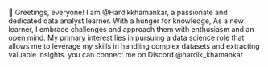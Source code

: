 👋 Greetings, everyone! I am @Hardikkhamankar,
 a passionate and dedicated data analyst learner. With a hunger for knowledge,
 As a new learner, I embrace challenges and approach them with enthusiasm and an open mind.
 My primary interest lies in pursuing a data science role that allows me to leverage my skills in handling complex datasets and extracting valuable insights.
 you can connect me on Discord @hardik_khamankar

<!---
Hardikkhamankar/Hardikkhamankar is a ✨ special ✨ repository because its `README.md` (this file) appears on your GitHub profile.
You can click the Preview link to take a look at your changes.
--->
